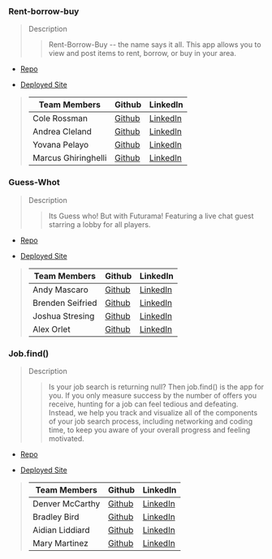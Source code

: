 ### Rent-borrow-buy

> Description
>
> > Rent-Borrow-Buy -- the name says it all. This app allows you to view and post items to rent, borrow, or buy in your area.

- [Repo](https://github.com/Rent-Borrow-Buy)

- [Deployed Site](https://rent-borrow-buy.netlify.app/)

> | Team Members        | Github                                      | LinkedIn                                                         |
> | ------------------- | ------------------------------------------- | ---------------------------------------------------------------- |
> | Cole Rossman        | [Github](https://github.com/Cole-Rossman)   | [LinkedIn](https://www.linkedin.com/in/cole-rossman-b25202157)   |
> | Andrea Cleland      | [Github](https://github.com/acleland)       | [LinkedIn](https://www.linkedin.com/in/andrea-cleland/)          |
> | Yovana Pelayo       | [Github](https://github.com/yovana-pelayo)  | [LinkedIn](https://www.linkedin.com/in/yovana-pelayo-a4403b232/) |
> | Marcus Ghiringhelli | [Github](https://github.com/m-ghiringhelli) | [LinkedIn](https://www.linkedin.com/in/marcus-ghiringhelli/)     |

### Guess-Whot

> Description
>
> > Its Guess who! But with Futurama! Featuring a live chat guest starring a lobby for all players.

- [Repo](https://github.com/Guess-Whot)

- [Deployed Site](https://guess-whot.netlify.app/)

> | Team Members     | Github                                       | LinkedIn                                                            |
> | ---------------- | -------------------------------------------- | ------------------------------------------------------------------- |
> | Andy Mascaro     | [Github](https://github.com/Andy-Mascaro)    | [LinkedIn](https://www.linkedin.com/in/andy-mascaro/)               |
> | Brenden Seifried | [Github](https://github.com/BrendenSeifried) | [LinkedIn](https://www.linkedin.com/in/brenden-seifried-132a8b231/) |
> | Joshua Stresing  | [Github](https://github.com/Joshua-Stresing) | [LinkedIn](https://www.linkedin.com/in/joshua-stresing-a6703b232/)  |
> | Alex Orlet       | [Github](https://github.com/AlexOrlet89)     | [LinkedIn](https://www.linkedin.com/in/alexorlet89/)                |

### Job.find()

> Description
>
> > Is your job search is returning null? Then job.find() is the app for you. If you only measure success by the number of offers you receive, hunting for a job can feel tedious and defeating. Instead, we help you track and visualize all of the components of your job search process, including networking and coding time, to keep you aware of your overall progress and feeling motivated.

- [Repo](https://github.com/job-application-tracker)

- [Deployed Site](https://job-goal-tracker.netlify.app/)

> | Team Members    | Github                                      | LinkedIn                                                          |
> | --------------- | ------------------------------------------- | ----------------------------------------------------------------- |
> | Denver McCarthy | [Github](https://github.com/denvermccarthy) | [LinkedIn](https://www.linkedin.com/in/denvermccarthy/)           |
> | Bradley Bird    | [Github](https://github.com/Bradley-Bird)   | [LinkedIn](https://www.linkedin.com/in/bradley-bird/)             |
> | Aidian Liddiard | [Github](https://github.com/aidanliddiard)  | [LinkedIn](https://www.linkedin.com/in/aidan-liddiard-283a991b3/) |
> | Mary Martinez   | [Github](https://github.com/mary-martinez)  | [LinkedIn](https://www.linkedin.com/in/mary-martinez-6624a5b4)    |
